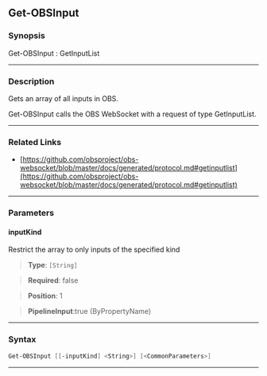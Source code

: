 Get-OBSInput
------------
### Synopsis
Get-OBSInput : GetInputList

---
### Description

Gets an array of all inputs in OBS.


Get-OBSInput calls the OBS WebSocket with a request of type GetInputList.

---
### Related Links
* [https://github.com/obsproject/obs-websocket/blob/master/docs/generated/protocol.md#getinputlist](https://github.com/obsproject/obs-websocket/blob/master/docs/generated/protocol.md#getinputlist)



---
### Parameters
#### **inputKind**

Restrict the array to only inputs of the specified kind



> **Type**: ```[String]```

> **Required**: false

> **Position**: 1

> **PipelineInput**:true (ByPropertyName)



---
### Syntax
```PowerShell
Get-OBSInput [[-inputKind] <String>] [<CommonParameters>]
```
---
